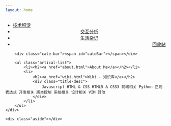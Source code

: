 ```yaml
---
layout: home
---
```


<div class="index-content opinion">
    <div class="section">
        <ul class="artical-cate">
            <li><a href="/"><span>技术积淀</span></a></li>
            <li style="text-align:center"><a href="/opinion"><span>交互分析</span></a></li>
            <li style="text-align:center"><a href="/life"><span>生活杂记</span></a></li>
            <li class="on" style="text-align:right"><a href="/trash"><span>回收站</span></a></li>
        </ul>

        <div class="cate-bar"><span id="cateBar"></span></div>

        <ul class="artical-list">
            <li><h2><a href="about.html">About Me</a></h2></li>
            <li>
                <h2><a href="wiki.html">Wiki - 知识库</a></h2>
                <div class="title-desc">
                    Javascript HTML & CSS HTML5 & CSS3 前端相关 Python 正则表达式 开发相关 版本控制 系统相关 设计相关 VIM 其他
                </div>
            </li>
        </ul>
    </div>
    
    <div class="aside"></div>
</div>
